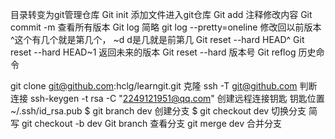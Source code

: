 目录转变为git管理仓库
Git init
添加文件进入git仓库
Git add
注释修改内容
Git commit -m
查看所有版本
Git log
简略 git log --pretty=oneline
修改回以前版本
^这个有几个就是第几个， ~d
d是几就是前第几
Git reset --hard HEAD^
Git reset --hard HEAD~1
返回未来的版本
Git reset --hard 版本号
Git reflog 历史命令

git clone git@github.com:hclg/learngit.git 克隆
ssh -T git@github.com 判断连接
ssh-keygen -t rsa -C "2249121951@qq.com" 创建远程连接钥匙
钥匙位置 ~/.ssh/id_rsa.pub
$ git branch dev 创建分支
$ git checkout dev 切换分支
简写 git checkout -b dev
Git branch 查看分支
git merge dev 合并分支

